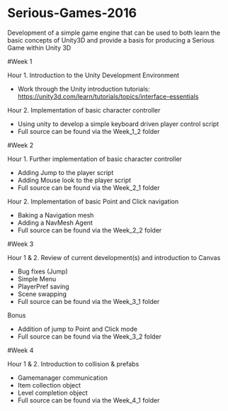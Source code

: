 # Serious-Games-2016

Development of a simple game engine that can be used to both learn the basic concepts of Unity3D and provide a basis for producing a Serious Game within Unity 3D

#Week 1

Hour 1. Introduction to the Unity Development Environment
  - Work through the Unity introduction tutorials: https://unity3d.com/learn/tutorials/topics/interface-essentials
  
Hour 2. Implementation of basic character controller
  - Using unity to develop a simple keyboard driven player control script
  - Full source can be found via the Week_1_2 folder
  
#Week 2

Hour 1. Further implementation of basic character controller
  - Adding Jump to the player script
  - Adding Mouse look to the player script
  - Full source can be found via the Week_2_1 folder

Hour 2. Implementation of basic Point and Click navigation
  - Baking a Navigation mesh
  - Adding a NavMesh Agent
  - Full source can be found via the Week_2_2 folder
  
#Week 3

Hour 1 & 2. Review of current development(s) and introduction to Canvas
 - Bug fixes (Jump)
 - Simple Menu
 - PlayerPref saving
 - Scene swapping
 - Full source can be found via the Week_3_1 folder
 
Bonus
  - Addition of jump to Point and Click mode
  - Full source can be found via the Week_3_2 folder
  
#Week 4

Hour 1 & 2. Introduction to collision & prefabs
  - Gamemanager communication
  - Item collection object
  - Level completion object
  - Full source can be found via the Week_4_1 folder
